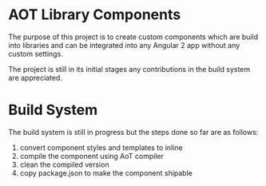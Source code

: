 # AOT Library Components
The purpose of this project is to create custom components which are build into libraries and can be integrated into any Angular 2 app without any custom settings.

The project is still in its initial stages any contributions in the build system are appreciated.

# Build System
The build system is still in progress but the steps done so far are as follows:
1. convert component styles and templates to inline
2. compile the component using AoT compiler
3. clean the compiled version
4. copy package.json to make the component shipable
 
